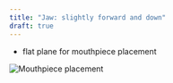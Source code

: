 ```yaml
---
title: "Jaw: slightly forward and down"
draft: true
---
```


- flat plane for mouthpiece placement

![Mouthpiece placement](./image.jpeg)
